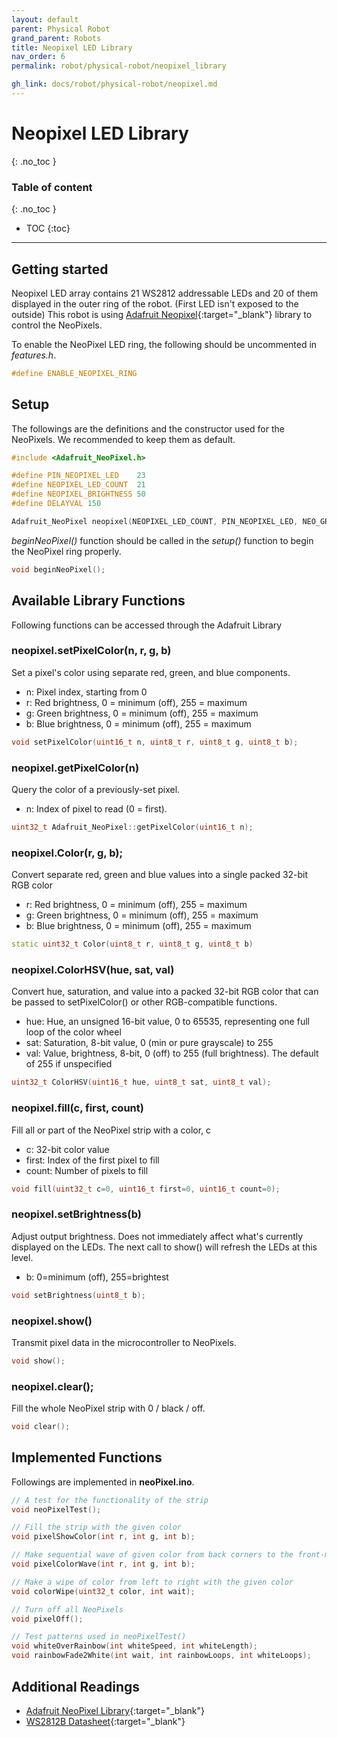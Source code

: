 ```yaml
---
layout: default
parent: Physical Robot
grand_parent: Robots
title: Neopixel LED Library
nav_order: 6
permalink: robot/physical-robot/neopixel_library

gh_link: docs/robot/physical-robot/neopixel.md
---
```


# Neopixel LED Library
{: .no_toc }

### Table of content
{: .no_toc }

- TOC
{:toc}

----
## Getting started

Neopixel LED array contains 21 WS2812 addressable LEDs and 20 of them displayed in the outer ring of the robot. (First LED isn't exposed to the outside) This robot is using [Adafruit Neopixel](https://github.com/adafruit/Adafruit_NeoPixel){:target="_blank"} library to control the NeoPixels.

To enable the NeoPixel LED ring, the following should be uncommented in *features.h*.

```cpp
#define ENABLE_NEOPIXEL_RING
```

## Setup

The followings are the definitions and the constructor used for the NeoPixels. We recommended to keep them as default.

```cpp
#include <Adafruit_NeoPixel.h>

#define PIN_NEOPIXEL_LED    23
#define NEOPIXEL_LED_COUNT  21
#define NEOPIXEL_BRIGHTNESS 50
#define DELAYVAL 150

Adafruit_NeoPixel neopixel(NEOPIXEL_LED_COUNT, PIN_NEOPIXEL_LED, NEO_GRB + NEO_KHZ800);

```

*beginNeoPixel()* function should be called in the *setup()* function to begin the NeoPixel ring properly.

```cpp
void beginNeoPixel();
```


## Available Library Functions

Following functions can be accessed through the Adafruit Library


### neopixel.setPixelColor(n, r, g, b)

Set a pixel's color using separate red, green, and blue components.

- n: Pixel index, starting from 0
- r: Red brightness, 0 = minimum (off), 255 = maximum
- g: Green brightness, 0 = minimum (off), 255 = maximum
- b: Blue brightness, 0 = minimum (off), 255 = maximum

```cpp
void setPixelColor(uint16_t n, uint8_t r, uint8_t g, uint8_t b);
```

### neopixel.getPixelColor(n)

Query the color of a previously-set pixel.

- n: Index of pixel to read (0 = first).

```cpp
uint32_t Adafruit_NeoPixel::getPixelColor(uint16_t n);

```

### neopixel.Color(r, g, b);

Convert separate red, green and blue values into a single packed 32-bit RGB color

- r: Red brightness, 0 = minimum (off), 255 = maximum
- g: Green brightness, 0 = minimum (off), 255 = maximum
- b: Blue brightness, 0 = minimum (off), 255 = maximum

```cpp
static uint32_t Color(uint8_t r, uint8_t g, uint8_t b)
```

###  neopixel.ColorHSV(hue, sat, val)

Convert hue, saturation, and value into a packed 32-bit RGB color that can be passed to setPixelColor() or other RGB-compatible functions.

- hue:  Hue, an unsigned 16-bit value, 0 to 65535, representing one full loop of the color wheel
- sat:  Saturation, 8-bit value, 0 (min or pure grayscale) to 255
- val:  Value, brightness, 8-bit, 0 (off) to 255 (full brightness). The default of 255 if unspecified

```cpp
uint32_t ColorHSV(uint16_t hue, uint8_t sat, uint8_t val);
```

### neopixel.fill(c, first, count)

Fill all or part of the NeoPixel strip with a color, c

- c: 32-bit color value
- first: Index of the first pixel to fill
- count: Number of pixels to fill

```cpp
void fill(uint32_t c=0, uint16_t first=0, uint16_t count=0);
```

### neopixel.setBrightness(b)

Adjust output brightness. Does not immediately affect what's currently displayed on the LEDs. The next call to show() will refresh the LEDs at this level.

- b: 0=minimum (off), 255=brightest

```cpp
void setBrightness(uint8_t b);
```

### neopixel.show()

Transmit pixel data in the microcontroller to NeoPixels.

```cpp
void show();
```

### neopixel.clear();
Fill the whole NeoPixel strip with 0 / black / off.

```cpp
void clear();
```


## Implemented Functions

Followings are implemented in **neoPixel.ino**.

```cpp
// A test for the functionality of the strip
void neoPixelTest();

// Fill the strip with the given color
void pixelShowColor(int r, int g, int b);

// Make sequential wave of given color from back corners to the front-mid.
void pixelColorWave(int r, int g, int b);

// Make a wipe of color from left to right with the given color
void colorWipe(uint32_t color, int wait);

// Turn off all NeoPixels
void pixelOff();

// Test patterns used in neoPixelTest()
void whiteOverRainbow(int whiteSpeed, int whiteLength);
void rainbowFade2White(int wait, int rainbowLoops, int whiteLoops);
```

## Additional Readings

- [Adafruit NeoPixel Library](https://github.com/adafruit/Adafruit_NeoPixel){:target="_blank"}
- [WS2812B Datasheet](https://cdn-shop.adafruit.com/datasheets/WS2812B.pdf){:target="_blank"}
